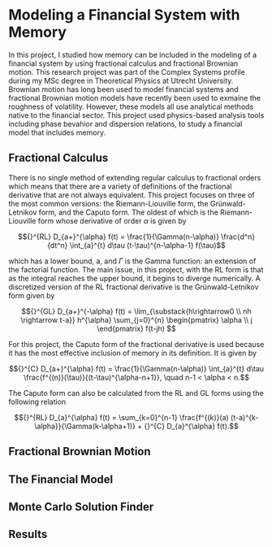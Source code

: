 # Modeling a Financial System with Memory

In this project, I studied how memory can be included in the modeling of a financial system by using fractional calculus and fractional Brownian motion.  This research project was part of the Complex Systems profile during my MSc degree in Theoretical Physics at Utrecht University.  Brownian motion has long been used to model financial systems and fractional Brownian motion models have recently been used to exmaine the roughness of volatility.  However, these models all use analytical methods native to the financial sector.  This project used physics-based analysis tools including phase bevahior and dispersion relations, to study a financial model that includes memory.

## Fractional Calculus
There is no single method of extending regular calculus to fractional orders which means that there are a variety of definitions of the fractional derivative that are not always equivalent.  This project focuses on three of the most common versions: the Riemann-Liouville form, the Grünwald-Letnikov form, and the Caputo form.  The oldest of which is the Riemann-Liouville form whose derivative of order $\alpha$ is given by

$${}^{RL} D_{a+}^{\alpha} f(t) = \frac{1}{\Gamma(n-\alpha)} \frac{d^n}{dt^n} \int_{a}^{t} d\tau (t-\tau)^{n-\alpha-1} f(\tau)$$

which has a lower bound, a, and $\Gamma$ is the Gamma function: an extension of the factorial function.  The main issue, in this project, with the RL form is that as the integral reaches the upper bound, it begins to diverge numerically.  A discretized version of the RL fractional derivative is the Grünwald-Letnikov form given by

$${}^{GL} D_{a+}^{-\alpha} f(t) = \lim_{\substack{h\rightarrow0 \\ nh \rightarrow t-a}} h^{\alpha} \sum_{j=0}^{n}
\begin{pmatrix}
\alpha \\
j
\end{pmatrix}
f(t-jh)
$$

For this project, the Caputo form of the fractional derivative is used because it has the most effective inclusion of memory in its definition.  It is given by 

$${}^{C} D_{a+}^{\alpha} f(t) = \frac{1}{\Gamma(n-\alpha)} \int_{a}^{t} d\tau \frac{f^{(n)}(\tau)}{(t-\tau)^{\alpha-n+1}}, \quad n-1 < \alpha < n.$$

The Caputo form can also be calculated from the RL and GL forms using the following relation

$${}^{RL} D_{a}^{\alpha} f(t) = \sum_{k=0}^{n-1} \frac{f^{(k)}(a) (t-a)^{k-\alpha}}{\Gamma(k-\alpha+1)} + {}^{C} D_{a}^{\alpha} f(t).$$

## Fractional Brownian Motion

## The Financial Model

## Monte Carlo Solution Finder

## Results
